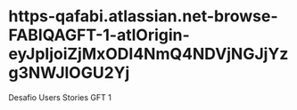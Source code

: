 # https-qafabi.atlassian.net-browse-FABIQAGFT-1-atlOrigin-eyJpIjoiZjMxODI4NmQ4NDVjNGJjYzg3NWJlOGU2Yj
Desafio Users Stories GFT 1
